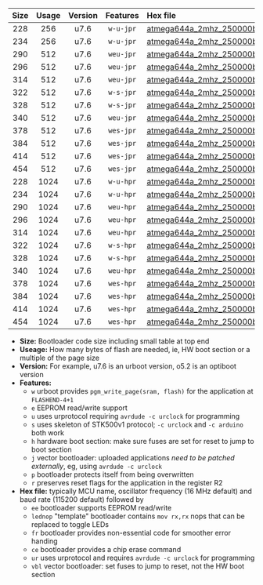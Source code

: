 |Size|Usage|Version|Features|Hex file|
|:-:|:-:|:-:|:-:|:--|
|228|256|u7.6|`w-u-jpr`|[atmega644a_2mhz_250000bps_ur_vbl.hex](https://raw.githubusercontent.com/stefanrueger/urboot/main/atmega644a_2mhz_250000bps_ur_vbl.hex)|
|234|256|u7.6|`w-u-jpr`|[atmega644a_2mhz_250000bps_lednop_ur_vbl.hex](https://raw.githubusercontent.com/stefanrueger/urboot/main/atmega644a_2mhz_250000bps_lednop_ur_vbl.hex)|
|290|512|u7.6|`weu-jpr`|[atmega644a_2mhz_250000bps_ee_ur_vbl.hex](https://raw.githubusercontent.com/stefanrueger/urboot/main/atmega644a_2mhz_250000bps_ee_ur_vbl.hex)|
|296|512|u7.6|`weu-jpr`|[atmega644a_2mhz_250000bps_ee_lednop_ur_vbl.hex](https://raw.githubusercontent.com/stefanrueger/urboot/main/atmega644a_2mhz_250000bps_ee_lednop_ur_vbl.hex)|
|314|512|u7.6|`weu-jpr`|[atmega644a_2mhz_250000bps_ee_lednop_fr_ur_vbl.hex](https://raw.githubusercontent.com/stefanrueger/urboot/main/atmega644a_2mhz_250000bps_ee_lednop_fr_ur_vbl.hex)|
|322|512|u7.6|`w-s-jpr`|[atmega644a_2mhz_250000bps_vbl.hex](https://raw.githubusercontent.com/stefanrueger/urboot/main/atmega644a_2mhz_250000bps_vbl.hex)|
|328|512|u7.6|`w-s-jpr`|[atmega644a_2mhz_250000bps_lednop_vbl.hex](https://raw.githubusercontent.com/stefanrueger/urboot/main/atmega644a_2mhz_250000bps_lednop_vbl.hex)|
|340|512|u7.6|`weu-jpr`|[atmega644a_2mhz_250000bps_ee_lednop_fr_ce_ur_vbl.hex](https://raw.githubusercontent.com/stefanrueger/urboot/main/atmega644a_2mhz_250000bps_ee_lednop_fr_ce_ur_vbl.hex)|
|378|512|u7.6|`wes-jpr`|[atmega644a_2mhz_250000bps_ee_vbl.hex](https://raw.githubusercontent.com/stefanrueger/urboot/main/atmega644a_2mhz_250000bps_ee_vbl.hex)|
|384|512|u7.6|`wes-jpr`|[atmega644a_2mhz_250000bps_ee_lednop_vbl.hex](https://raw.githubusercontent.com/stefanrueger/urboot/main/atmega644a_2mhz_250000bps_ee_lednop_vbl.hex)|
|414|512|u7.6|`wes-jpr`|[atmega644a_2mhz_250000bps_ee_lednop_fr_vbl.hex](https://raw.githubusercontent.com/stefanrueger/urboot/main/atmega644a_2mhz_250000bps_ee_lednop_fr_vbl.hex)|
|454|512|u7.6|`wes-jpr`|[atmega644a_2mhz_250000bps_ee_lednop_fr_ce_vbl.hex](https://raw.githubusercontent.com/stefanrueger/urboot/main/atmega644a_2mhz_250000bps_ee_lednop_fr_ce_vbl.hex)|
|228|1024|u7.6|`w-u-hpr`|[atmega644a_2mhz_250000bps_ur.hex](https://raw.githubusercontent.com/stefanrueger/urboot/main/atmega644a_2mhz_250000bps_ur.hex)|
|234|1024|u7.6|`w-u-hpr`|[atmega644a_2mhz_250000bps_lednop_ur.hex](https://raw.githubusercontent.com/stefanrueger/urboot/main/atmega644a_2mhz_250000bps_lednop_ur.hex)|
|290|1024|u7.6|`weu-hpr`|[atmega644a_2mhz_250000bps_ee_ur.hex](https://raw.githubusercontent.com/stefanrueger/urboot/main/atmega644a_2mhz_250000bps_ee_ur.hex)|
|296|1024|u7.6|`weu-hpr`|[atmega644a_2mhz_250000bps_ee_lednop_ur.hex](https://raw.githubusercontent.com/stefanrueger/urboot/main/atmega644a_2mhz_250000bps_ee_lednop_ur.hex)|
|314|1024|u7.6|`weu-hpr`|[atmega644a_2mhz_250000bps_ee_lednop_fr_ur.hex](https://raw.githubusercontent.com/stefanrueger/urboot/main/atmega644a_2mhz_250000bps_ee_lednop_fr_ur.hex)|
|322|1024|u7.6|`w-s-hpr`|[atmega644a_2mhz_250000bps.hex](https://raw.githubusercontent.com/stefanrueger/urboot/main/atmega644a_2mhz_250000bps.hex)|
|328|1024|u7.6|`w-s-hpr`|[atmega644a_2mhz_250000bps_lednop.hex](https://raw.githubusercontent.com/stefanrueger/urboot/main/atmega644a_2mhz_250000bps_lednop.hex)|
|340|1024|u7.6|`weu-hpr`|[atmega644a_2mhz_250000bps_ee_lednop_fr_ce_ur.hex](https://raw.githubusercontent.com/stefanrueger/urboot/main/atmega644a_2mhz_250000bps_ee_lednop_fr_ce_ur.hex)|
|378|1024|u7.6|`wes-hpr`|[atmega644a_2mhz_250000bps_ee.hex](https://raw.githubusercontent.com/stefanrueger/urboot/main/atmega644a_2mhz_250000bps_ee.hex)|
|384|1024|u7.6|`wes-hpr`|[atmega644a_2mhz_250000bps_ee_lednop.hex](https://raw.githubusercontent.com/stefanrueger/urboot/main/atmega644a_2mhz_250000bps_ee_lednop.hex)|
|414|1024|u7.6|`wes-hpr`|[atmega644a_2mhz_250000bps_ee_lednop_fr.hex](https://raw.githubusercontent.com/stefanrueger/urboot/main/atmega644a_2mhz_250000bps_ee_lednop_fr.hex)|
|454|1024|u7.6|`wes-hpr`|[atmega644a_2mhz_250000bps_ee_lednop_fr_ce.hex](https://raw.githubusercontent.com/stefanrueger/urboot/main/atmega644a_2mhz_250000bps_ee_lednop_fr_ce.hex)|

- **Size:** Bootloader code size including small table at top end
- **Useage:** How many bytes of flash are needed, ie, HW boot section or a multiple of the page size
- **Version:** For example, u7.6 is an urboot version, o5.2 is an optiboot version
- **Features:**
  + `w` urboot provides `pgm_write_page(sram, flash)` for the application at `FLASHEND-4+1`
  + `e` EEPROM read/write support
  + `u` uses urprotocol requiring `avrdude -c urclock` for programming
  + `s` uses skeleton of STK500v1 protocol; `-c urclock` and `-c arduino` both work
  + `h` hardware boot section: make sure fuses are set for reset to jump to boot section
  + `j` vector bootloader: uploaded applications *need to be patched externally*, eg, using `avrdude -c urclock`
  + `p` bootloader protects itself from being overwritten
  + `r` preserves reset flags for the application in the register R2
- **Hex file:** typically MCU name, oscillator frequency (16 MHz default) and baud rate (115200 default) followed by
  + `ee` bootloader supports EEPROM read/write
  + `lednop` "template" bootloader contains `mov rx,rx` nops that can be replaced to toggle LEDs
  + `fr` bootloader provides non-essential code for smoother error handing
  + `ce` bootloader provides a chip erase command
  + `ur` uses urprotocol and requires `avrdude -c urclock` for programming
  + `vbl` vector bootloader: set fuses to jump to reset, not the HW boot section
